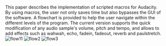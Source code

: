 This paper describes the implementation of scripted macros for Audacity. By using macros, the user not only saves time but also bypasses the GUI of the software. A flowchart is provided to help the user navigate within the different levels of the program. The current version supports the quick modification of any audio sample's volume, pitch and tempo, and allows to add effects such as wahwah, echo, fadein, fadeout, reverb and paulstretch.
![flow11](https://github.com/user-attachments/assets/bc8e61cc-a0ea-4e35-aa23-1e9b3ca18ab6)
![flow2](https://github.com/user-attachments/assets/cdb6b9fa-5633-4dc8-8b89-bbb099428ba6)
![flow3](https://github.com/user-attachments/assets/b90a3f53-0008-4d49-8331-108127112920)
